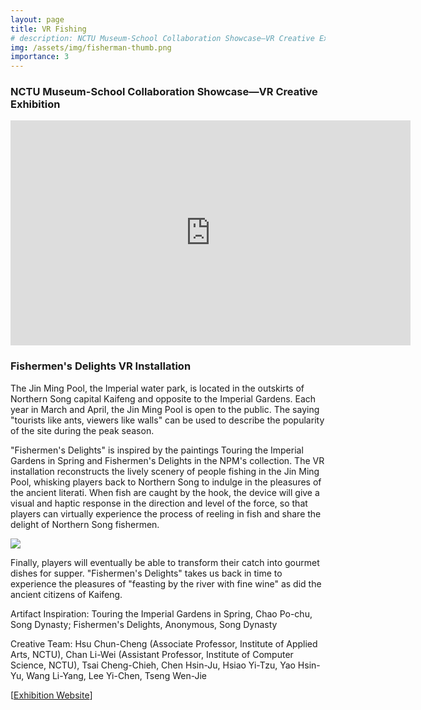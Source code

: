 ```yaml
---
layout: page
title: VR Fishing
# description: NCTU Museum-School Collaboration Showcase—VR Creative Exhibition
img: /assets/img/fisherman-thumb.png
importance: 3
---
```

<h3><b>NCTU Museum-School Collaboration Showcase—VR Creative Exhibition</b></h3>
<iframe src="https://player.vimeo.com/video/274839879" width="640" height="360" frameborder="0" webkitallowfullscreen mozallowfullscreen allowfullscreen></iframe>

<h3>Fishermen's Delights VR Installation</h3>
<p>
The Jin Ming Pool, the Imperial water park, is located in the outskirts of Northern Song capital Kaifeng and opposite to the Imperial Gardens. Each year in March and April, the Jin Ming Pool is open to the public. The saying "tourists like ants, viewers like walls" can be used to describe the popularity of the site during the peak season.
</p><p>
"Fishermen's Delights" is inspired by the paintings Touring the Imperial Gardens in Spring and Fishermen's Delights in the NPM's collection. The VR installation reconstructs the lively scenery of people fishing in the Jin Ming Pool, whisking players back to Northern Song to indulge in the pleasures of the ancient literati. When fish are caught by the hook, the device will give a visual and haptic response in the direction and level of the force, so that players can virtually experience the process of reeling in fish and share the delight of Northern Song fishermen.
</p>
<img src="https://wenjietseng.github.io/images/fisherman.png">
<p>
Finally, players will eventually be able to transform their catch into gourmet dishes for supper. "Fishermen's Delights" takes us back in time to experience the pleasures of "feasting by the river with fine wine" as did the ancient citizens of Kaifeng.
</p><p>
Artifact Inspiration: Touring the Imperial Gardens in Spring, Chao Po-chu, Song Dynasty; Fishermen's Delights, Anonymous, Song Dynasty
</p><p>
Creative Team: Hsu Chun-Cheng (Associate Professor, Institute of Applied Arts, NCTU), Chan Li-Wei (Assistant Professor, Institute of Computer Science, NCTU), Tsai Cheng-Chieh, Chen Hsin-Ju, Hsiao Yi-Tzu, Yao Hsin-Yu, Wang Li-Yang, Lee Yi-Chen, Tseng Wen-Jie
</p>
[<a href="https://theme.npm.edu.tw/exh107/NPMxNCTU/en/page-2.html#main">Exhibition Website</a>]